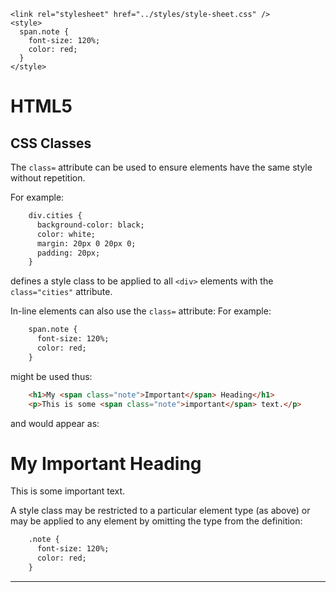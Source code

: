 <!DOCTYPE html>
<html lang="en-GB">
    <!-- notes-html by NewForester:  a series of notes on HTML5 written after studying the HTML Tutorial @ W3Schools -->

<head>
    <title>HTML5: Classes</title>
    <meta charset="UTF-8" />
    <meta name="description" content="Notes on HTML5 made while following the HTML Tutorial @ W3Schools" />
    <meta name="keywords" content="HTML" />
    <meta name="author" content="NewForester" />
    <meta name="viewport" content="width=device-width, initial-scale=1.0" />

    <link rel="stylesheet" href="../styles/style-sheet.css" />
    <style>
      span.note {
        font-size: 120%;
        color: red;
      }
    </style>
</head>

<body>

# HTML5

## CSS Classes

The `class=` attribute can be used to ensure elements have the same style without repetition.

For example:

```html
    div.cities {
      background-color: black;
      color: white;
      margin: 20px 0 20px 0;
      padding: 20px;
    }
```

defines a style class to be applied to all `<div>` elements with the `class="cities"` attribute.

In-line elements can also use the `class=` attribute:
For example:

```html
    span.note {
      font-size: 120%;
      color: red;
    }
```

might be used thus:

```html
    <h1>My <span class="note">Important</span> Heading</h1>
    <p>This is some <span class="note">important</span> text.</p>
```

<p>and would appear as:</p>
<div class=indent>
    <h1>My <span class="note">Important</span> Heading</h1>
    <p>This is some <span class="note">important</span> text.</p>
</div>

A style class may be restricted to a particular element type (as above) or
may be applied to any element by omitting the type from the definition:

```html
    .note {
      font-size: 120%;
      color: red;
    }
```

<hr />

</body>
</html>

